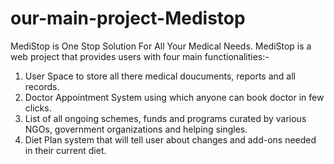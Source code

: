 # our-main-project-Medistop
MediStop is One Stop Solution For All Your Medical Needs.
MediStop is a web project that provides users with four main functionalities:-
  1. User Space to store all there medical doucuments, reports and all records.
  2. Doctor Appointment System using which anyone can book doctor in few clicks.
  3. List of all ongoing schemes, funds and programs curated by various NGOs, government organizations and helping singles.
  4. Diet Plan system that will tell user about changes and add-ons needed in their current diet.
